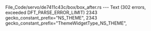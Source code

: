 File_Code/servo/de7411c43c/box/box_after.rs --- Text (302 errors, exceeded DFT_PARSE_ERROR_LIMIT)
2343                          gecko_constant_prefix="NS_THEME",                                                                                              2343                          gecko_constant_prefix="ThemeWidgetType_NS_THEME",

